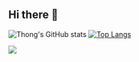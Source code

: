 ## Hi there 👋

![Thong's GitHub stats](https://github-readme-stats-fork-seven.vercel.app/api?username=TMThong&show_icons=true&theme=transparent)
[![Top Langs](https://github-readme-stats-fork-seven.vercel.app/api/top-langs/?username=TMThong&theme=transparent&layout=donut-vertical)](https://github.com/TMThong/TMThong)

![](https://komarev.com/ghpvc/?username=TMThong&color=brightgreen)
